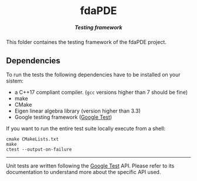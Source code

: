 <div align="center"> <h1> fdaPDE </h1>

<h5> Testing framework </h5> </div>

</div>

This folder containes the testing framework of the fdaPDE project.

## Dependencies

To run the tests the following dependencies have to be installed on your sistem:

* a C++17 compliant compiler. (`gcc` versions higher than 7 should be fine)
* make
* CMake
* Eigen linear algebra library (version higher than 3.3)
* Google testing framework ([Google Test](http://google.github.io/googletest/))

If you want to run the entire test suite locally execute from a shell:

```Shell
cmake CMakeLists.txt
make
ctest --output-on-failure
```

---

Unit tests are written following the [Google Test](http://google.github.io/googletest/) API. Please refer to its documentation to understand more about the specific API used.
